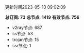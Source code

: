 更新时间2023-05-10 09:02:09

**总订阅: 73**
**总节点: 1419**
**有效节点: 756**
- v2ray节点: 687
- ss节点: 53
- trojan节点: 15
- ssr节点: 1
